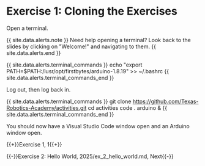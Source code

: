 # Exercise 1: Cloning the Exercises

Open a terminal.


{{ site.data.alerts.note }}
Need help opening a terminal? Look back to the slides by clicking on "Welcome!" and navigating to them.
{{ site.data.alerts.end }}

{{ site.data.alerts.terminal_commands }}
echo "export PATH=$PATH:/lusr/opt/firstbytes/arduino-1.8.19" >> ~/.bashrc
{{ site.data.alerts.terminal_commands_end }}

Log out, then log back in.

{{ site.data.alerts.terminal_commands }}
git clone https://github.com/Texas-Robotics-Academy/activities.git
cd activities
code .
arduino &
{{ site.data.alerts.terminal_commands_end }}

You should now have a Visual Studio Code window open and an Arduino window open.

{{+}}Exercise 1, 1{{+}}

{{-}}Exercise 2: Hello World, 2025/ex_2_hello_world.md, Next{{-}}